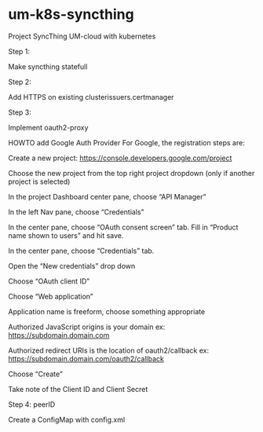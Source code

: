# um-k8s-syncthing
Project SyncThing UM-cloud with kubernetes

Step 1:

Make syncthing statefull


Step 2:

Add HTTPS on existing clusterissuers.certmanager

Step 3:

Implement oauth2-proxy


HOWTO add Google Auth Provider
For Google, the registration steps are:

Create a new project: https://console.developers.google.com/project

Choose the new project from the top right project dropdown (only if another project is selected)

In the project Dashboard center pane, choose “API Manager”

In the left Nav pane, choose “Credentials”

In the center pane, choose “OAuth consent screen” tab. Fill in “Product name shown to users” and hit save.

In the center pane, choose “Credentials” tab.

Open the “New credentials” drop down

Choose “OAuth client ID”

Choose “Web application”

Application name is freeform, choose something appropriate

Authorized JavaScript origins is your domain ex: https://subdomain.domain.com

Authorized redirect URIs is the location of oauth2/callback ex: https://subdomain.domain.com/oauth2/callback

Choose “Create”

Take note of the Client ID and Client Secret


Step 4: peerID

Create a ConfigMap with config.xml
